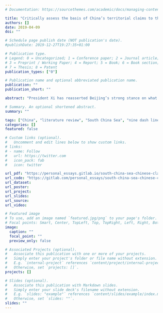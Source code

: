 ```yaml
---
# Documentation: https://sourcethemes.com/academic/docs/managing-content/

title: "Critically assess the basis of China’s territorial claims to that part of the South China Sea within the '9-dash line'"
authors: []
date: 2019-04-09
doi: ""

# Schedule page publish date (NOT publication's date).
#publishDate: 2019-12-27T19:27:35+01:00

# Publication type.
# Legend: 0 = Uncategorized; 1 = Conference paper; 2 = Journal article;
# 3 = Preprint / Working Paper; 4 = Report; 5 = Book; 6 = Book section;
# 7 = Thesis; 8 = Patent
publication_types: ["0"]

# Publication name and optional abbreviated publication name.
publication: ""
publication_short: ""

abstract: "President Xi has reasserted Beijing’s strong stance on what this essay will show is a documented claim to historic rights within the nine dash line drawn in the waters of the South China Sea (SCS). However, historically documented Chinese literature has been countered by interpretations of Beijing’s claims within the scope of the international treaties to which the People’s Republic of China is a party. This essay will argue that while Chinese literature, namely \textcite{wang_evidence_2017} and \textcite{chen_nationalist_2017} makes a compelling historic argument, the counter literature, notably \textcite{dupuy_legal_2013}, has evidenced its weak logical and legal foundations. However, this review also shows through the works of Bill Hayton that this counter literature has failed to acknowledge the existence of a Chinese geobody and has thus misinterpreted the basis of Beijing’s claims."

# Summary. An optional shortened abstract.
summary: ""

tags: ["China", "literature review", "South China Sea", "nine dash line"]
categories: []
featured: false

# Custom links (optional).
#   Uncomment and edit lines below to show custom links.
# links:
# - name: Follow
#   url: https://twitter.com
#   icon_pack: fab
#   icon: twitter

url_pdf: "https://personal_essays.gitlab.io/south-china-sea-chinese-claims/main.pdf"
url_code: "https://gitlab.com/personal_essays/south-china-sea-chinese-claims"
url_dataset:
url_poster:
url_project:
url_slides:
url_source:
url_video:

# Featured image
# To use, add an image named `featured.jpg/png` to your page's folder. 
# Focal points: Smart, Center, TopLeft, Top, TopRight, Left, Right, BottomLeft, Bottom, BottomRight.
image:
  caption: ""
  focal_point: ""
  preview_only: false

# Associated Projects (optional).
#   Associate this publication with one or more of your projects.
#   Simply enter your project's folder or file name without extension.
#   E.g. `internal-project` references `content/project/internal-project/index.md`.
#   Otherwise, set `projects: []`.
projects: []

# Slides (optional).
#   Associate this publication with Markdown slides.
#   Simply enter your slide deck's filename without extension.
#   E.g. `slides: "example"` references `content/slides/example/index.md`.
#   Otherwise, set `slides: ""`.
slides: ""
---
```

